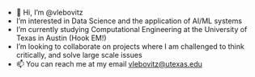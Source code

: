 - 👋 Hi, I’m @vlebovitz
- I’m interested in Data Science and the application of AI/ML systems 
- I’m currently studying Computational Engineering at the University of Texas in Austin (Hook EM!)
- I’m looking to collaborate on projects where I am challenged to think critically, and solve large scale issues
- 📫 You can reach me at my email vlebovitz@utexas.edu

<!---
vlebovitz/vlebovitz is a ✨ special ✨ repository because its `README.md` (this file) appears on your GitHub profile.
You can click the Preview link to take a look at your changes.
--->
